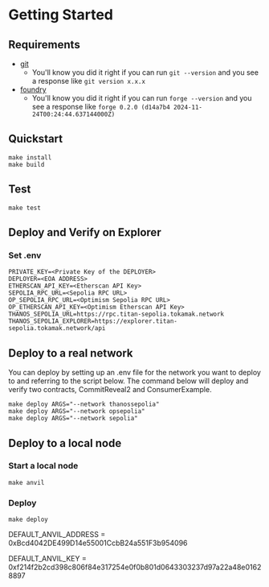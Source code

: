 # Getting Started

## Requirements

- [git](https://git-scm.com/book/en/v2/Getting-Started-Installing-Git)
  - You'll know you did it right if you can run `git --version` and you see a response like `git version x.x.x`
- [foundry](https://getfoundry.sh/)
  - You'll know you did it right if you can run `forge --version` and you see a response like `forge 0.2.0 (d14a7b4 2024-11-24T00:24:44.637144000Z)`

## Quickstart

```
make install
make build
```

## Test

```
make test
```

## Deploy and Verify on Explorer

### Set .env

```
PRIVATE_KEY=<Private Key of the DEPLOYER>
DEPLOYER=<EOA ADDRESS>
ETHERSCAN_API_KEY=<Etherscan API Key>
SEPOLIA_RPC_URL=<Sepolia RPC URL>
OP_SEPOLIA_RPC_URL=<Optimism Sepolia RPC URL>
OP_ETHERSCAN_API_KEY=<Optimism Etherscan API Key>
THANOS_SEPOLIA_URL=https://rpc.titan-sepolia.tokamak.network
THANOS_SEPOLIA_EXPLORER=https://explorer.titan-sepolia.tokamak.network/api
```

## Deploy to a real network

You can deploy by setting up an .env file for the network you want to deploy to and referring to the script below.
The command below will deploy and verify two contracts, CommitReveal2 and ConsumerExample.

```
make deploy ARGS="--network thanossepolia"
make deploy ARGS="--network opsepolia"
make deploy ARGS="--network sepolia"
```

## Deploy to a local node

### Start a local node

```
make anvil
```

### Deploy

```
make deploy
```

DEFAULT_ANVIL_ADDRESS = 0xBcd4042DE499D14e55001CcbB24a551F3b954096

DEFAULT_ANVIL_KEY = 0xf214f2b2cd398c806f84e317254e0f0b801d0643303237d97a22a48e01628897
